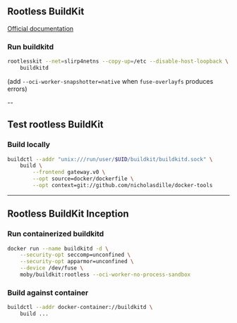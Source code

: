 ## Rootless BuildKit

[Official documentation](https://github.com/moby/buildkit/blob/master/docs/rootless.md)

### Run buildkitd

```bash
rootlesskit --net=slirp4netns --copy-up=/etc --disable-host-loopback \
    buildkitd
```

(add `--oci-worker-snapshotter=native` when `fuse-overlayfs` produces errors)

--

## Test rootless BuildKit

### Build locally

```bash
buildctl --addr "unix:///run/user/$UID/buildkit/buildkitd.sock" \
    build \
        --frontend gateway.v0 \
        --opt source=docker/dockerfile \
        --opt context=git://github.com/nicholasdille/docker-tools
```

---

## Rootless BuildKit Inception

### Run containerized buildkitd

```bash
docker run --name buildkitd -d \
    --security-opt seccomp=unconfined \
    --security-opt apparmor=unconfined \
    --device /dev/fuse \
    moby/buildkit:rootless --oci-worker-no-process-sandbox
```

### Build against container

```bash
buildctl --addr docker-container://buildkitd \
    build ...
```
